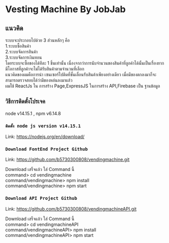 # Vesting Machine By JobJab

## แนวคิด
ระบบจะประกอบไปด้วย 3 ส่วนหลักๆ คือ \
1.ระบบซื้อสินค้า \
2.ระบบจัดการสินค้า \
3.ระบบจัดการเงินทอน \
โดยระบบจะซื้อของได้ทีละ 1 ชิ้นเท่านั้น เนื่องจากว่าการนับจำนวนของสินค้าที่ลูกค้าได้นั้นเป็นเรื่องยาก มีโอกาสที่ลูกค้าจะไม่ได้รับสินค้าตามจำนวนที่เลือก \
แนวคิดของผมคือการนำ เซนเซอร์ไปติดที่ชั้นเลื่อนรับสินค้าเพียงอย่างเดียว เมื่อมีของตกลงมาก็จะสามารถตรวจสอบได้ว่ามีของหล่นลงมาแล้ว \
ผมใช้ ReactJs ใน การสร้าง Page,ExpressJS ในการสร้าง API,Firebase เป็น ฐานข้อมูล

## `วิธีการติดตั้งโปรเจค`
node v14.15.1 , npm v6.14.8

### `ติดตั้ง node js version v14.15.1`
Link: https://nodejs.org/en/download/

### `Download FontEnd Project Github`
Link: https://github.com/b5730300808/vendingmachine.git 

Download เสร็จแล้ว ใส่ Command นี้ \
command> cd vendingmachine \
command/vendingmachine> npm install \
command/vendingmachine> npm start 

### `Download API Project Github`
Link: https://github.com/b5730300808/vendingmachineAPI.git 

Download เสร็จแล้ว ใส่ Command นี้ \
command> cd vendingmachineAPI \
command/vendingmachineAPI> npm install \
command/vendingmachineAPI> npm start 




